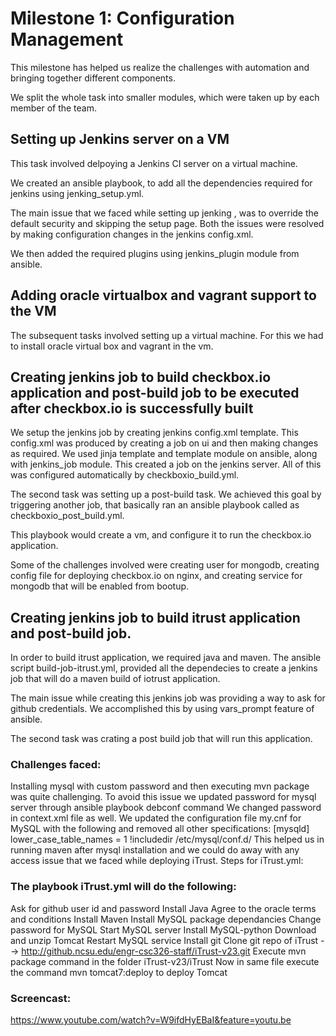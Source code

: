 # Milestone 1: Configuration Management

This milestone has helped us realize the challenges with automation and bringing together different components.

We split the whole task into smaller modules, which were taken up by each member of the team.

## Setting up Jenkins server on a VM

This task involved delpoying a Jenkins CI server on a virtual machine.

We created an ansible playbook, to add all the dependencies required for jenkins using jenking_setup.yml.

The main issue that we faced while setting up jenking , was to override the default security and skipping the setup page. Both the issues were resolved by making configuration changes in the jenkins config.xml.

We then added the required plugins using jenkins_plugin module from ansible.

## Adding oracle virtualbox and vagrant support to the VM

The subsequent tasks involved setting up a virtual machine. For this we had to install oracle virtual box and vagrant in the vm.

## Creating jenkins job to build checkbox.io application and post-build job to be executed after checkbox.io is successfully built

We setup the jenkins job by creating jenkins config.xml template. This config.xml was produced by creating a job on ui and then making changes as required. 
We used jinja template and template module on ansible, along with jenkins_job module. This created a job on the jenkins server. 
All of this was configured automatically by checkboxio_build.yml.

The second task was setting up a post-build task. We achieved this goal by triggering another job, that basically ran an ansible playbook called as checkboxio_post_build.yml.

This playbook would create a vm, and configure it to run the checkbox.io application.

Some of the challenges involved were creating user for mongodb, creating config file for deploying checkbox.io on nginx, and creating service for mongodb that will be enabled from bootup.

## Creating jenkins job to build itrust application and post-build job.

In order to build itrust application, we required java and maven. The ansible script build-job-itrust.yml, provided all the dependecies to create a jenkins job that will do a maven build of iotrust application.

The main issue while creating this jenkins job was providing a way to ask for github credentials. We accomplished this by using vars_prompt feature of ansible.

The second task was crating a post build job that will run this application.

### Challenges faced:

Installing mysql with custom password and then executing mvn package was quite challenging.
To avoid this issue we updated password for mysql server through ansible playbook debconf command
We changed password in context.xml file as well.
We updated the configuration file my.cnf for MySQL with the following and removed all other specifications: [mysqld] lower_case_table_names = 1 !includedir /etc/mysql/conf.d/ This helped us in running maven after mysql installation and we could do away with any access issue that we faced while deploying iTrust.
Steps for iTrust.yml:

### The playbook iTrust.yml will do the following:

Ask for github user id and password
Install Java
Agree to the oracle terms and conditions
Install Maven
Install MySQL package dependancies
Change password for MySQL
Start MySQL server
Install MySQL-python
Download and unzip Tomcat
Restart MySQL service
Install git
Clone git repo of iTrust --> http://github.ncsu.edu/engr-csc326-staff/iTrust-v23.git
Execute mvn package command in the folder iTrust-v23/iTrust
Now in same file execute the command mvn tomcat7:deploy to deploy Tomcat

### Screencast:
https://www.youtube.com/watch?v=W9ifdHyEBaI&feature=youtu.be⁠⁠⁠⁠
